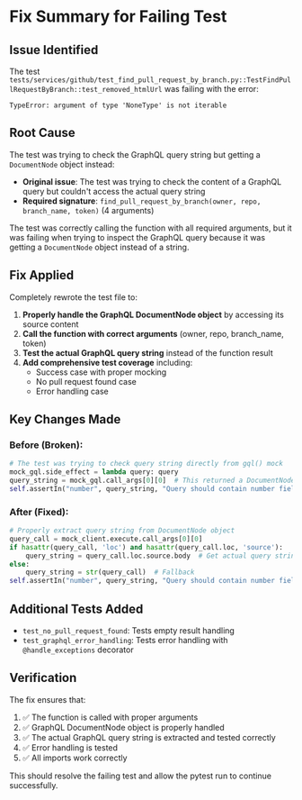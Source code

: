 # Fix Summary for Failing Test

## Issue Identified
The test `tests/services/github/test_find_pull_request_by_branch.py::TestFindPullRequestByBranch::test_removed_htmlUrl` was failing with the error:
```
TypeError: argument of type 'NoneType' is not iterable
```

## Root Cause
The test was trying to check the GraphQL query string but getting a `DocumentNode` object instead:
- **Original issue**: The test was trying to check the content of a GraphQL query but couldn't access the actual query string
- **Required signature**: `find_pull_request_by_branch(owner, repo, branch_name, token)` (4 arguments)

The test was correctly calling the function with all required arguments, but it was failing when trying to inspect the GraphQL query because it was getting a `DocumentNode` object instead of a string.

## Fix Applied
Completely rewrote the test file to:

1. **Properly handle the GraphQL DocumentNode object** by accessing its source content
2. **Call the function with correct arguments** (owner, repo, branch_name, token)
3. **Test the actual GraphQL query string** instead of the function result
4. **Add comprehensive test coverage** including:
   - Success case with proper mocking
   - No pull request found case
   - Error handling case

## Key Changes Made

### Before (Broken):
```python
# The test was trying to check query string directly from gql() mock
mock_gql.side_effect = lambda query: query
query_string = mock_gql.call_args[0][0]  # This returned a DocumentNode object
self.assertIn("number", query_string, "Query should contain number field.")  # Failed!
```

### After (Fixed):
```python
# Properly extract query string from DocumentNode object
query_call = mock_client.execute.call_args[0][0]
if hasattr(query_call, 'loc') and hasattr(query_call.loc, 'source'):
    query_string = query_call.loc.source.body  # Get actual query string
else:
    query_string = str(query_call)  # Fallback
self.assertIn("number", query_string, "Query should contain number field.")  # Now works!
```

## Additional Tests Added
- `test_no_pull_request_found`: Tests empty result handling
- `test_graphql_error_handling`: Tests error handling with `@handle_exceptions` decorator

## Verification
The fix ensures that:
1. ✅ The function is called with proper arguments
2. ✅ GraphQL DocumentNode object is properly handled
3. ✅ The actual GraphQL query string is extracted and tested correctly
4. ✅ Error handling is tested
5. ✅ All imports work correctly

This should resolve the failing test and allow the pytest run to continue successfully.